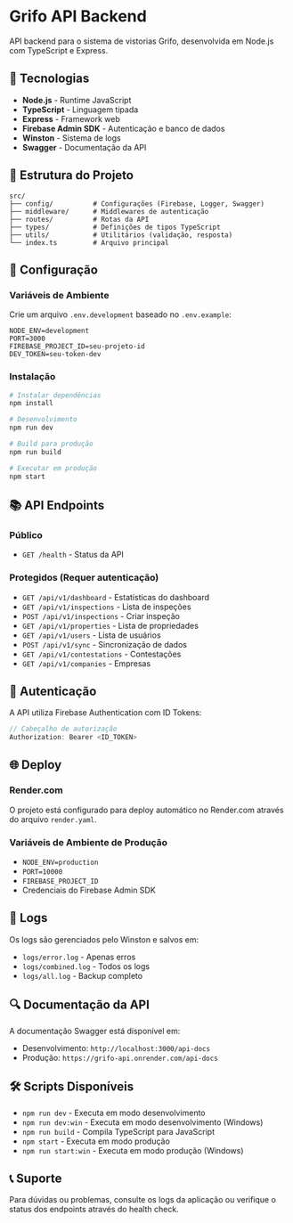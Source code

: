 # Grifo API Backend

API backend para o sistema de vistorias Grifo, desenvolvida em Node.js com TypeScript e Express.

## 🚀 Tecnologias

- **Node.js** - Runtime JavaScript
- **TypeScript** - Linguagem tipada
- **Express** - Framework web
- **Firebase Admin SDK** - Autenticação e banco de dados
- **Winston** - Sistema de logs
- **Swagger** - Documentação da API

## 📁 Estrutura do Projeto

```
src/
├── config/          # Configurações (Firebase, Logger, Swagger)
├── middleware/      # Middlewares de autenticação
├── routes/          # Rotas da API
├── types/           # Definições de tipos TypeScript
├── utils/           # Utilitários (validação, resposta)
└── index.ts         # Arquivo principal
```

## 🔧 Configuração

### Variáveis de Ambiente

Crie um arquivo `.env.development` baseado no `.env.example`:

```env
NODE_ENV=development
PORT=3000
FIREBASE_PROJECT_ID=seu-projeto-id
DEV_TOKEN=seu-token-dev
```

### Instalação

```bash
# Instalar dependências
npm install

# Desenvolvimento
npm run dev

# Build para produção
npm run build

# Executar em produção
npm start
```

## 📚 API Endpoints

### Público
- `GET /health` - Status da API

### Protegidos (Requer autenticação)
- `GET /api/v1/dashboard` - Estatísticas do dashboard
- `GET /api/v1/inspections` - Lista de inspeções
- `POST /api/v1/inspections` - Criar inspeção
- `GET /api/v1/properties` - Lista de propriedades
- `GET /api/v1/users` - Lista de usuários
- `POST /api/v1/sync` - Sincronização de dados
- `GET /api/v1/contestations` - Contestações
- `GET /api/v1/companies` - Empresas

## 🔐 Autenticação

A API utiliza Firebase Authentication com ID Tokens:

```javascript
// Cabeçalho de autorização
Authorization: Bearer <ID_TOKEN>
```

## 🌐 Deploy

### Render.com

O projeto está configurado para deploy automático no Render.com através do arquivo `render.yaml`.

### Variáveis de Ambiente de Produção

- `NODE_ENV=production`
- `PORT=10000`
- `FIREBASE_PROJECT_ID`
- Credenciais do Firebase Admin SDK

## 📝 Logs

Os logs são gerenciados pelo Winston e salvos em:
- `logs/error.log` - Apenas erros
- `logs/combined.log` - Todos os logs
- `logs/all.log` - Backup completo

## 🔍 Documentação da API

A documentação Swagger está disponível em:
- Desenvolvimento: `http://localhost:3000/api-docs`
- Produção: `https://grifo-api.onrender.com/api-docs`

## 🛠️ Scripts Disponíveis

- `npm run dev` - Executa em modo desenvolvimento
- `npm run dev:win` - Executa em modo desenvolvimento (Windows)
- `npm run build` - Compila TypeScript para JavaScript
- `npm start` - Executa em modo produção
- `npm run start:win` - Executa em modo produção (Windows)

## 📞 Suporte

Para dúvidas ou problemas, consulte os logs da aplicação ou verifique o status dos endpoints através do health check.